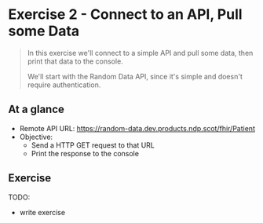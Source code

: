 Exercise 2 - Connect to an API, Pull some Data
===

> In this exercise we'll connect to a simple API and pull some data, then print that data to the console.
> 
> We'll start with the Random Data API, since it's simple and doesn't require authentication.

## At a glance

* Remote API URL: https://random-data.dev.products.ndp.scot/fhir/Patient
* Objective:
  * Send a HTTP GET request to that URL
  * Print the response to the console

## Exercise

TODO:

- write exercise

